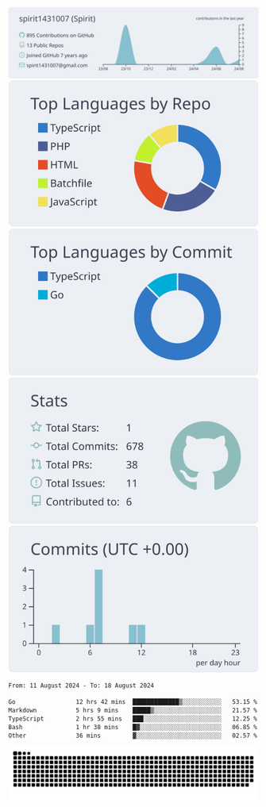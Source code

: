 [![](https://raw.githubusercontent.com/spirit1431007/spirit1431007/master/profile-summary-card-output/nord_bright/0-profile-details.svg)](https://git.io/spiritx)
[![](https://raw.githubusercontent.com/spirit1431007/spirit1431007/master/profile-summary-card-output/nord_bright/1-repos-per-language.svg)](https://git.io/spiritx) [![](https://raw.githubusercontent.com/spirit1431007/spirit1431007/master/profile-summary-card-output/nord_bright/2-most-commit-language.svg)](https://git.io/spiritx)
[![](https://raw.githubusercontent.com/spirit1431007/spirit1431007/master/profile-summary-card-output/nord_bright/3-stats.svg)](https://git.io/spiritx) [![](https://raw.githubusercontent.com/spirit1431007/spirit1431007/master/profile-summary-card-output/nord_bright/4-productive-time.svg)](https://git.io/spiritx)

<!--START_SECTION:waka-->

```txt
From: 11 August 2024 - To: 18 August 2024

Go                 12 hrs 42 mins  █████████████▒░░░░░░░░░░░   53.15 %
Markdown           5 hrs 9 mins    █████▒░░░░░░░░░░░░░░░░░░░   21.57 %
TypeScript         2 hrs 55 mins   ███░░░░░░░░░░░░░░░░░░░░░░   12.25 %
Bash               1 hr 38 mins    █▓░░░░░░░░░░░░░░░░░░░░░░░   06.85 %
Other              36 mins         ▓░░░░░░░░░░░░░░░░░░░░░░░░   02.57 %
```

<!--END_SECTION:waka-->

![contribution](https://github.com/spirit1431007/spirit1431007/blob/output/github-contribution-grid-snake.svg)
